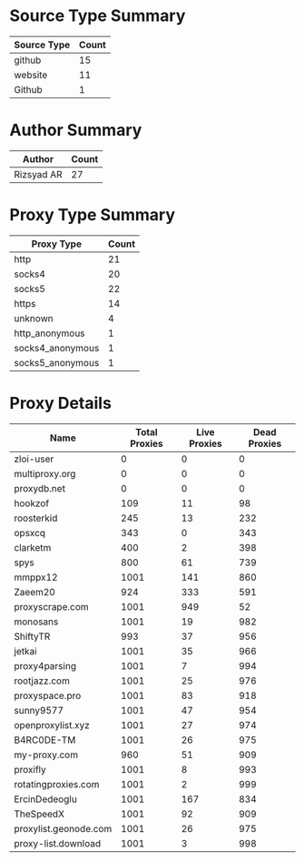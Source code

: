 # Source Type Summary

| Source Type | Count |
|-------------|-------|
| github | 15 |
| website | 11 |
| Github | 1 |


# Author Summary

| Author | Count |
|--------|-------|
| Rizsyad AR | 27 |


# Proxy Type Summary

| Proxy Type | Count |
|------------|-------|
| http | 21 |
| socks4 | 20 |
| socks5 | 22 |
| https | 14 |
| unknown | 4 |
| http_anonymous | 1 |
| socks4_anonymous | 1 |
| socks5_anonymous | 1 |


# Proxy Details

| Name | Total Proxies | Live Proxies | Dead Proxies |
|------|---------------|--------------|---------------|
| zloi-user | 0 | 0 | 0 |
| multiproxy.org | 0 | 0 | 0 |
| proxydb.net | 0 | 0 | 0 |
| hookzof | 109 | 11 | 98 |
| roosterkid | 245 | 13 | 232 |
| opsxcq | 343 | 0 | 343 |
| clarketm | 400 | 2 | 398 |
| spys | 800 | 61 | 739 |
| mmppx12 | 1001 | 141 | 860 |
| Zaeem20 | 924 | 333 | 591 |
| proxyscrape.com | 1001 | 949 | 52 |
| monosans | 1001 | 19 | 982 |
| ShiftyTR | 993 | 37 | 956 |
| jetkai | 1001 | 35 | 966 |
| proxy4parsing | 1001 | 7 | 994 |
| rootjazz.com | 1001 | 25 | 976 |
| proxyspace.pro | 1001 | 83 | 918 |
| sunny9577 | 1001 | 47 | 954 |
| openproxylist.xyz | 1001 | 27 | 974 |
| B4RC0DE-TM | 1001 | 26 | 975 |
| my-proxy.com | 960 | 51 | 909 |
| proxifly | 1001 | 8 | 993 |
| rotatingproxies.com | 1001 | 2 | 999 |
| ErcinDedeoglu | 1001 | 167 | 834 |
| TheSpeedX | 1001 | 92 | 909 |
| proxylist.geonode.com | 1001 | 26 | 975 |
| proxy-list.download | 1001 | 3 | 998 |
